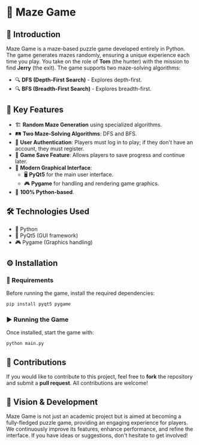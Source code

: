 # 🚀 Maze Game

## 📖 Introduction

Maze Game is a maze-based puzzle game developed entirely in Python. The game generates mazes randomly, ensuring a unique experience each time you play. You take on the role of **Tom** (the hunter) with the mission to find **Jerry** (the exit). The game supports two maze-solving algorithms:

- 🔍 **DFS (Depth-First Search)** - Explores depth-first.
- 🔍 **BFS (Breadth-First Search)** - Explores breadth-first.

## 🎯 Key Features

- 🏗 **Random Maze Generation** using specialized algorithms.
- 🛤 **Two Maze-Solving Algorithms**: DFS and BFS.
- 🔐 **User Authentication**: Players must log in to play; if they don't have an account, they must register.
- 💾 **Game Save Feature**: Allows players to save progress and continue later.
- 🎨 **Modern Graphical Interface**:
  - 🖥 **PyQt5** for the main user interface.
  - 🎮 **Pygame** for handling and rendering game graphics.
- 🐍 **100% Python-based**.

## 🛠 Technologies Used

- 🐍 Python
- 🎨 PyQt5 (GUI framework)
- 🎮 Pygame (Graphics handling)

## ⚙️ Installation

### 📌 Requirements

Before running the game, install the required dependencies:

```bash
pip install pyqt5 pygame
```

### ▶️ Running the Game

Once installed, start the game with:

```bash
python main.py
```

## 🤝 Contributions

If you would like to contribute to this project, feel free to **fork** the repository and submit a **pull request**. All contributions are welcome!

## 🌟 Vision & Development

Maze Game is not just an academic project but is aimed at becoming a fully-fledged puzzle game, providing an engaging experience for players. We continuously improve its features, enhance performance, and refine the interface. If you have ideas or suggestions, don't hesitate to get involved!

